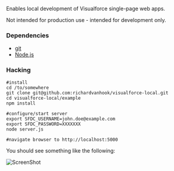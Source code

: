 Enables local development of Visualforce single-page web apps.  

Not intended for production use - intended for development only.

### Dependencies

* [git](https://help.github.com/articles/set-up-git)
* [Node.js](http://nodejs.org/download/)

### Hacking

    #install
    cd /to/somewhere
    git clone git@github.com:richardvanhook/visualforce-local.git
    cd visualforce-local/example
    npm install

    #configure/start server
    export SFDC_USERNAME=john.doe@example.com
    export SFDC_PASSWORD=XXXXXXX
    node server.js

    #navigate browser to http://localhost:5000

You should see something like the following:

![ScreenShot](https://raw.github.com/richardvanhook/visualforce-local/master/screenshot.png)
